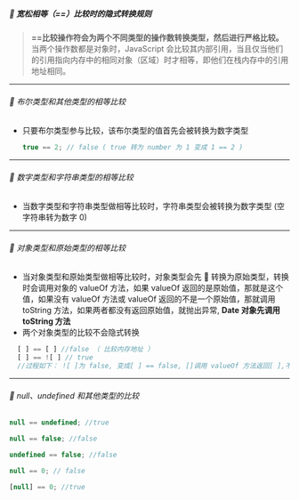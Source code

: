 ##### :shaved_ice: 宽松相等（==）比较时的隐式转换规则

> **==比较操作符会为两个不同类型的操作数转换类型，然后进行严格比较。** 当两个操作数都是对象时，JavaScript 会比较其内部引用，当且仅当他们的引用指向内存中的相同对象（区域）时才相等，即他们在栈内存中的引用地址相同。

---

###### :bread: 布尔类型和其他类型的相等比较

- 只要布尔类型参与比较，该布尔类型的值首先会被转换为数字类型

  ```javascript
  true == 2; // false ( true 转为 number 为 1 变成 1 == 2 )
  ```

---

###### :lemon: 数字类型和字符串类型的相等比较

- 当数字类型和字符串类型做相等比较时，字符串类型会被转换为数字类型 (空字符串转为数字 0)

---

###### :beers: 对象类型和原始类型的相等比较

- 当对象类型和原始类型做相等比较时，对象类型会先  转换为原始类型，转换时会调用对象的 valueOf 方法，如果 valueOf 返回的是原始值，那就是这个值，如果没有 valueOf 方法或 valueOf 返回的不是一个原始值，那就调用 toString 方法，如果两者都没有返回原始值，就抛出异常, **Date 对象先调用 toString 方法**
- 两个对象类型的比较不会隐式转换

```javascript
  [ ] == [ ] //false （ 比较内存地址 ）
  [ ] == ![ ] // true
  //过程如下： ![ ]为 false, 变成[ ] == false, []调用 valueOf 方法返回[ ],不是基本数据类型，所以接着调用 toString 方法返回'', 变成'' == false, ''转换为数字 0，false 也转换为数字 0, 0 === 0, 所以为 true
```

---

###### :watermelon: null、undefined 和其他类型的比较

```javascript
null == undefined; //true

null == false; //false

undefined == false; //false

null == 0; // false

[null] == 0; //true
```
